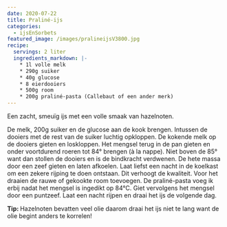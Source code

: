 ```yaml
---
date: 2020-07-22
title: Praliné-ijs
categories:
  - ijsEnSorbets
featured_image: /images/pralineijsV3800.jpg
recipe:
  servings: 2 liter
  ingredients_markdown: |-
    * 1l volle melk    * 290g suiker    * 40g glucose    * 8 eierdooiers    * 500g room    * 200g praliné-pasta (Callebaut of een ander merk)
---
```

Een zacht, smeuïg ijs met een volle smaak van hazelnoten.

<!--more-->

De melk, 200g suiker en de glucose aan de kook brengen.Intussen de dooiers met de rest van de suiker  luchtig opkloppen.De kokende melk op de dooiers gieten en loskloppen.Het mengsel terug in de pan gieten en onder voortdurend roeren tot 84° brengen (à la nappe).Niet boven de 85° want dan stollen de dooiers en is de bindkracht verdwenen.De hete massa door een zeef gieten en laten afkoelen.Laat liefst een nacht in de koelkast om een zekere rijping te doen ontstaan. Dit verhoogt de kwaliteit.Voor het draaien de rauwe of gekookte room toevoegen.
De praliné-pasta voeg ik erbij nadat het mengsel is ingedikt op 84°C.
Giet vervolgens het mengsel door een puntzeef.
Laat een nacht rijpen en draai het ijs de volgende dag.

<b>Tip: </b>
Hazelnoten bevatten veel olie daarom draai het ijs niet te lang want de olie begint anders te korrelen!


